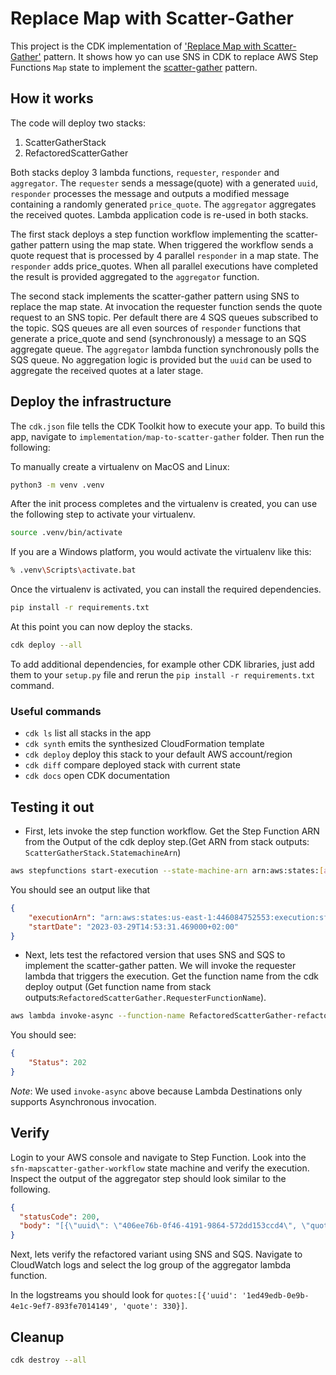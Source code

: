 
# Replace Map with Scatter-Gather

This project is the CDK implementation of ['Replace Map with Scatter-Gather'](https://serverlessland.com/refactoring-serverless/map-to-scatter-gather) pattern. It shows how yo can use SNS in CDK to replace AWS Step Functions `Map` state to implement the [scatter-gather](https://www.enterpriseintegrationpatterns.com/patterns/messaging/BroadcastAggregate.html) pattern.

## How it works

The code will deploy two stacks:

1. ScatterGatherStack
2. RefactoredScatterGather

Both stacks deploy 3 lambda functions, ```requester```, ```responder``` and ```aggregator```. The ```requester``` sends a message(quote) with a generated ```uuid```, ```responder``` processes the message and outputs a modified message containing a randomly generated ```price_quote```. The ```aggregator``` aggregates the received quotes. Lambda application code is re-used in both stacks.

The first stack deploys a step function workflow implementing the scatter-gather pattern using the map state. When triggered the workflow sends a quote request that is processed by 4 parallel ```responder``` in a map state. The ```responder``` adds price_quotes. When all parallel executions have completed the result is provided aggregated to the ```aggregator``` function.

The second stack implements the scatter-gather pattern using SNS to replace the map state. At invocation the requester function sends the quote request to an SNS topic. Per default there are 4 SQS queues subscribed to the topic. SQS queues are all even sources of ```responder``` functions that generate a price_quote and send (synchronously) a message to an SQS aggregate queue. The ```aggregator``` lambda function synchronously polls the SQS queue. No aggregation logic is provided but the ```uuid``` can be used to aggregate the received quotes at a later stage.

## Deploy the infrastructure

The `cdk.json` file tells the CDK Toolkit how to execute your app. To build this app, navigate to `implementation/map-to-scatter-gather` folder. Then run the following:

To manually create a virtualenv on MacOS and Linux:

``` bash
python3 -m venv .venv
```

After the init process completes and the virtualenv is created, you can use the following
step to activate your virtualenv.

``` bash
source .venv/bin/activate
```

If you are a Windows platform, you would activate the virtualenv like this:

``` bash
% .venv\Scripts\activate.bat
```

Once the virtualenv is activated, you can install the required dependencies.

``` bash
pip install -r requirements.txt
```

At this point you can now deploy the stacks.

``` bash
cdk deploy --all
```

To add additional dependencies, for example other CDK libraries, just add
them to your `setup.py` file and rerun the `pip install -r requirements.txt`
command.

### Useful commands

* `cdk ls`          list all stacks in the app
* `cdk synth`       emits the synthesized CloudFormation template
* `cdk deploy`      deploy this stack to your default AWS account/region
* `cdk diff`        compare deployed stack with current state
* `cdk docs`        open CDK documentation

## Testing it out

* First, lets invoke the step function workflow. Get the Step Function ARN from the Output of the cdk deploy step.(Get ARN from stack outputs: ```ScatterGatherStack.StatemachineArn```)

``` bash
aws stepfunctions start-execution --state-machine-arn arn:aws:states:[aws_region]:[account-id]:stateMachine:sfn-mapscatter-gather-workflow  --input file://scatter_gather/input.json
```

You should see an output like that

``` Json
{
    "executionArn": "arn:aws:states:us-east-1:446084752553:execution:sfn-mapscatter-gather-workflow:bff889d4-fcc5-43d7-9bb9-94da5d8c3e95",
    "startDate": "2023-03-29T14:53:31.469000+02:00"
}
```

* Next, lets test the refactored version that uses SNS and SQS to implement the scatter-gather patten. We will invoke the requester lambda that triggers the execution. Get the function name from the cdk deploy output (Get function name from stack outputs:```RefactoredScatterGather.RequesterFunctionName```).

``` bash
aws lambda invoke-async --function-name RefactoredScatterGather-refactorlambdarequester8C7-Zr686IpjPlC5 --invoke-args ./scatter_gather/input.json
```

You should see:

``` Json
{
    "Status": 202
}
```

*Note*: We used `invoke-async`  above because Lambda Destinations only supports Asynchronous invocation.

## Verify

Login to your AWS console and navigate to Step Function. Look into the ```sfn-mapscatter-gather-workflow``` state machine and verify the execution. Inspect the output of the aggregator step should look similar to the following.

``` Json
{
  "statusCode": 200,
  "body": "[{\"uuid\": \"406ee76b-0f46-4191-9864-572dd153ccd4\", \"quote\": 616}, {\"uuid\": \"406ee76b-0f46-4191-9864-572dd153ccd4\", \"quote\": 770}, {\"uuid\": \"406ee76b-0f46-4191-9864-572dd153ccd4\", \"quote\": 330}, {\"uuid\": \"406ee76b-0f46-4191-9864-572dd153ccd4\", \"quote\": 847}]"
}
```

Next, lets verify the refactored variant using SNS and SQS. Navigate to CloudWatch logs and select the log group of the aggregator lambda function.

In the logstreams you should look for ```quotes:[{'uuid': '1ed49edb-0e9b-4e1c-9ef7-893fe7014149', 'quote': 330}]```.

## Cleanup

``` bash
cdk destroy --all
```
